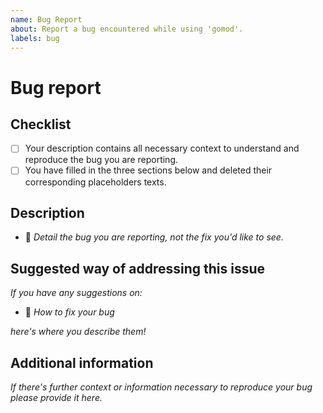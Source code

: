 ```yaml
---
name: Bug Report
about: Report a bug encountered while using 'gomod'.
labels: bug
---
```


# Bug report

## Checklist

- [ ] Your description contains all necessary context to understand and reproduce the bug you are
      reporting.
- [ ] You have filled in the three sections below and deleted their corresponding placeholders
      texts.

## Description

- 🐛 _Detail the bug you are reporting, not the fix you'd like to see._

## Suggested way of addressing this issue

_If you have any suggestions on:_

- 🔬 _How to fix your bug_

_here's where you describe them!_

## Additional information

_If there's further context or information necessary to reproduce your bug please provide it here._

